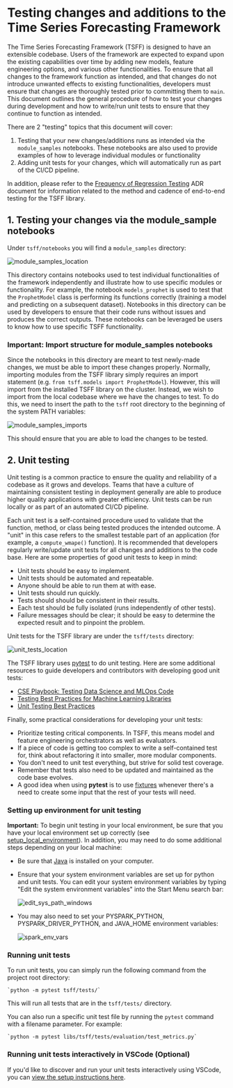 # Testing changes and additions to the Time Series Forecasting Framework

The Time Series Forecasting Framework (TSFF) is designed to have an extensible codebase. Users of the framework are expected to expand upon the existing capabilities over time by adding new models, feature engineering options, and various other functionalities. To ensure that all changes to the framework function as intended, and that changes do not introduce unwanted effects to existing functionalities, developers must ensure that changes are thoroughly tested prior to committing them to `main`. This document outlines the general procedure of how to test your changes during development and how to write/run unit tests to ensure that they continue to function as intended.

There are 2 "testing" topics that this document will cover:

1. Testing that your new changes/additions runs as intended via the `module_samples` notebooks. These notebooks are also used to provide examples of how to leverage individual modules or functionality
2. Adding unit tests for your changes, which will automatically run as part of the CI/CD pipeline.

In addition, please refer to the [Frequency of Regression Testing](decisions/0007_frequency_of_regression_testing.md) ADR document for information related to the method and cadence of end-to-end testing for the TSFF library.

## 1. Testing your changes via the module_sample notebooks

Under `tsff/notebooks` you will find a `module_samples` directory:

![module_samples_location](images/module_samples_location.png)

 This directory contains notebooks used to test individual functionalities of the framework independently and illustrate how to use specific modules or functionality. For example, the notebook `models_prophet` is used to test that the `ProphetModel` class is performing its functions correctly (training a model and predicting on a subsequent dataset). Notebooks in this directory can be used by developers to ensure that their code runs without issues and produces the correct outputs. These notebooks can be leveraged be users to know how to use specific TSFF functionality.

### Important: Import structure for module_samples notebooks

Since the notebooks in this directory are meant to test newly-made changes, we must be able to import these changes properly. Normally, importing modules from the TSFF library simply requires an import statement (e.g. `from tsff.models import ProphetModel`). However, this will import from the installed TSFF library on the cluster. Instead, we wish to import from the local codebase where we have the changes to test. To do this, we need to insert the path to the `tsff` root directory to the beginning of the system PATH variables:

![module_samples_imports](images/module_samples_imports.png)

This should ensure that you are able to load the changes to be tested.

## 2. Unit testing

Unit testing is a common practice to ensure the quality and reliability of a codebase as it grows and develops. Teams that have a culture of maintaining consistent testing in deployment generally are able to produce higher quality applications with greater efficiency. Unit tests can be run locally or as part of an automated CI/CD pipeline.

Each unit test is a self-contained procedure used to validate that the function, method, or class being tested produces the intended outcome. A "unit" in this case refers to the smallest testable part of an application (for example, a `compute_wmape()` function). It is recommended that developers regularly write/update unit tests for all changes and additions to the code base. Here are some properties of good unit tests to keep in mind:

- Unit tests should be easy to implement.
- Unit tests should be automated and repeatable.
- Anyone should be able to run them at with ease.
- Unit tests should run quickly.
- Tests should should be consistent in their results.
- Each test should be fully isolated (runs independently of other tests).
- Failure messages should be clear; it should be easy to determine the expected result and to pinpoint the problem.

Unit tests for the TSFF library are under the `tsff/tests` directory:

![unit_tests_location](images/unit_tests_location.png)

The TSFF library uses [pytest](https://docs.pytest.org/en/7.1.x/) to do unit testing. Here are some additional resources to guide developers and contributors with developing good unit tests:

- [CSE Playbook: Testing Data Science and MLOps Code](https://microsoft.github.io/code-with-engineering-playbook/machine-learning/ml-testing/)
- [Testing Best Practices for Machine Learning Libraries](https://towardsdatascience.com/testing-best-practices-for-machine-learning-libraries-41b7d0362c95)
- [Unit Testing Best Practices](https://brightsec.com/blog/unit-testing-best-practices/)

Finally, some practical considerations for developing your unit tests:

- Prioritize testing critical components. In TSFF, this means model and feature engineering orchestrators as well as evaluators.
- If a piece of code is getting too complex to write a self-contained test for, think about refactoring it into smaller, more modular components.
- You don't need to unit test everything, but strive for solid test coverage.
- Remember that tests also need to be updated and maintained as the code base evolves.
- A good idea when using **pytest** is to use [fixtures](https://docs.pytest.org/en/6.2.x/fixture.html) whenever there's a need to create some input that the rest of your tests will need.

### Setting up environment for unit testing

**Important:** To begin unit testing in your local environment, be sure that you have your local environment set up correctly (see [setup_local_environment](setup_local_environment.md)). In addition, you may need to do some additional steps depending on your local machine:

- Be sure that [Java](https://www.java.com/en/download/) is installed on your computer.
- Ensure that your system environment variables are set up for python and unit tests. You can edit your system environment variables by typing "Edit the system environment variables" into the Start Menu search bar:

    ![edit_sys_path_windows](images/edit_sys_path_windows.png)

- You may also need to set your PYSPARK_PYTHON, PYSPARK_DRIVER_PYTHON, and JAVA_HOME environment variables:

    ![spark_env_vars](images/spark_env_vars.png)

### Running unit tests

To run unit tests, you can simply run the following command from the project root directory:

    `python -m pytest tsff/tests/`

This will run all tests that are in the `tsff/tests/` directory.

You can also run a specific unit test file by running the `pytest` command with a filename parameter. For example:

    `python -m pytest libs/tsff/tests/evaluation/test_metrics.py`

### Running unit tests interactively in VSCode (Optional)

If you'd like to discover and run your unit tests interactively using VSCode, you can [view the setup instructions here](https://code.visualstudio.com/docs/python/testing).
